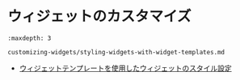 # ウィジェットのカスタマイズ

```{toctree}
:maxdepth: 3

customizing-widgets/styling-widgets-with-widget-templates.md
```

* [ウィジェットテンプレートを使用したウィジェットのスタイル設定](./customizing-widgets/styling-widgets-with-widget-templates.md)
